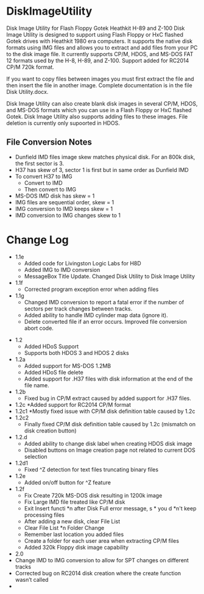 # DiskImageUtility

Disk Image Utility for Flash Floppy Gotek Heathkit H-89 and Z-100 Disk Image Utility is designed to support using Flash Floppy or HxC flashed Gotek drives with Heathkit 1980 era computers. It supports the native disk formats using IMG files and allows you to extract and add files from your PC to the disk image file. It currently supports CP/M, HDOS, and MS-DOS FAT 12 formats used by the H-8, H-89, and Z-100. Support added for RC2014 CP/M 720k format.

If you want to copy files between images you must first extract the file and then insert the file in another image. Complete documentation is in the file Disk Utility.docx.

Disk Image Utility can also create blank disk images in several CP/M, HDOS, and MS-DOS formats which you can use in a Flash Floppy or HxC flashed Gotek. Disk Image Utility also supports adding files to these images. File deletion is currently only supoorted in HDOS.

## File Conversion Notes

* Dunfield IMD files image skew matches physical disk. For an 800k disk, the first sector is 3.
* H37 has skew of 3, sector 1 is first but in same order as Dunfield IMD
* To convert H37 to IMG
  * Convert to IMD
  * Then convert to IMG
* MS-DOS IMD disk has skew = 1
* IMG files are sequential order, skew = 1
* IMG conversion to IMD keeps skew = 1
* IMD conversion to IMG changes skew to 1

# Change Log
- 1.1e
  * Added code for Livingston Logic Labs for H8D
  * Added IMG to IMD conversion
  * MessageBox Title Update. Changed Disk Utility to Disk Image Utility
- 1.1f
  * Corrected program exception error when adding files
- 1.1g
  * Changed IMD conversion to report a fatal error if the number of sectors per track changes between tracks.
  * Added ability to handle IMD cylinder map data (ignore it).
  * Delete converted file if an error occurs. Improved file conversion abort code.
* 1.2
  * Added HDoS Support
  * Supports both HDOS 3 and HDOS 2 disks
* 1.2a
  * Added support for MS-DOS 1.2MB
  * Added HDoS file delete
  * Added support for .H37 files with disk information at the end of the file name.
* 1.2b 
  * Fixed bug in CP/M extract caused by added support for .H37 files.
* 1.2c
  *Added support for RC2014 CP/M format
* 1.2c1
  *Mostly fixed issue with CP/M disk definition table caused by 1.2c
* 1.2c2
  * Finally fixed CP/M disk definition table caused by 1.2c (mismatch on disk creation button)
* 1.2.d
  * Added ability to change disk label when creating HDOS disk image
  * Disabled buttons on Image creation page not related to current DOS selection
* 1.2d1
  * Fixed ^Z detection for text files truncating binary files
* 1.2e
  * Added on/off button for ^Z feature
* 1.2f
  *	Fix Create 720k MS-DOS disk resulting in 1200k image
  *	Fix Large IMD file treated like CP/M disk
  * Exit Insert functi  *n after Disk Full error message, s  * you d  *n't keep processing files
  *	After adding a new disk, clear File List
  * Clear File List   *n Folder Change
  *	Remember last location you added files
  * Create a folder for each user area when extracting CP/M files
  *	Added 320k Floppy disk image capability
*	2.0
  *	Change IMD to IMG conversion to allow for SPT changes on different tracks
  *	Corrected bug on RC2014 disk creation where the create function wasn’t called
  *	


